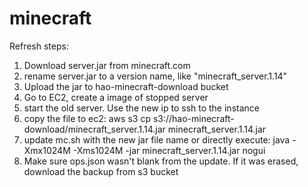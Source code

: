 # minecraft
Refresh steps:
1. Download server.jar from minecraft.com
2. rename server.jar to a version name, like "minecraft_server.1.14"
3. Upload the jar to hao-minecraft-download bucket
4. Go to EC2, create a image of stopped server
5. start the old server. Use the new ip to ssh to the instance
6. copy the file to ec2: aws s3 cp s3://hao-minecraft-download/minecraft_server.1.14.jar minecraft_server.1.14.jar
7. update mc.sh with the new jar file name or directly execute: java -Xmx1024M -Xms1024M -jar minecraft_server.1.14.jar nogui
8. Make sure ops.json wasn't blank from the update. If it was erased, download the backup from s3 bucket

